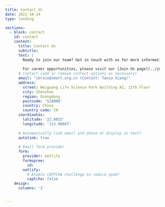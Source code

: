 ```yaml
---
title: Contact Us
date: 2022-10-24
type: landing

sections:
  - block: contact
    id: contact
    content:
      title: Contact Us
      subtitle:
      text: |
        Ready to join our team? Get in touch with us for more information about current opportunities or to discuss potential collaborations.
        
        For career opportunities, please visit our [Join Us page](../join-us/).
      # Contact (add or remove contact options as necessary)
      email: "ibrain@smart.org.cn (Contact: Tania Xiang)"
      address:
        street: Weiguang Life Science Park Building A1, 12th Floor
        city: Shenzhen
        region: Guangdong
        postcode: '518000'
        country: China
        country_code: CN
      coordinates:
        latitude: '22.8015'
        longitude: '113.96047'
    
      # Automatically link email and phone or display as text?
      autolink: true
    
      # Email form provider
      form:
        provider: netlify
        formspree:
          id:
        netlify:
          # Enable CAPTCHA challenge to reduce spam?
          captcha: false
    design:
      columns: '2'


---
```

